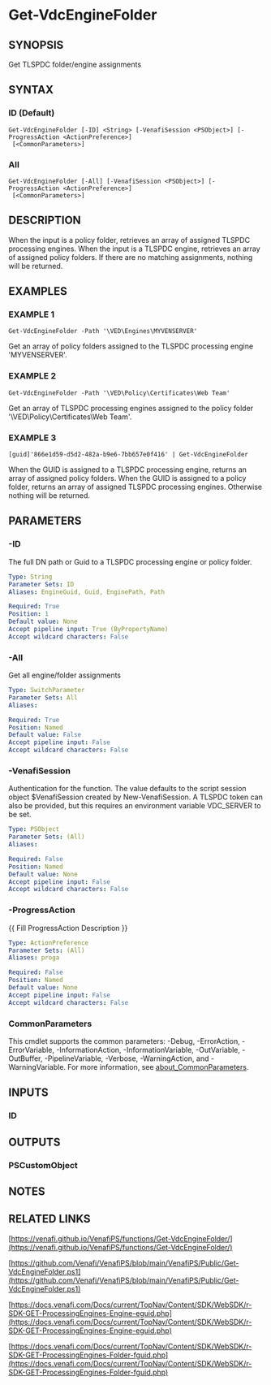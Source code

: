 # Get-VdcEngineFolder

## SYNOPSIS
Get TLSPDC folder/engine assignments

## SYNTAX

### ID (Default)
```
Get-VdcEngineFolder [-ID] <String> [-VenafiSession <PSObject>] [-ProgressAction <ActionPreference>]
 [<CommonParameters>]
```

### All
```
Get-VdcEngineFolder [-All] [-VenafiSession <PSObject>] [-ProgressAction <ActionPreference>]
 [<CommonParameters>]
```

## DESCRIPTION
When the input is a policy folder, retrieves an array of assigned TLSPDC processing engines.
When the input is a TLSPDC engine, retrieves an array of assigned policy folders.
If there are no matching assignments, nothing will be returned.

## EXAMPLES

### EXAMPLE 1
```
Get-VdcEngineFolder -Path '\VED\Engines\MYVENSERVER'
```

Get an array of policy folders assigned to the TLSPDC processing engine 'MYVENSERVER'.

### EXAMPLE 2
```
Get-VdcEngineFolder -Path '\VED\Policy\Certificates\Web Team'
```

Get an array of TLSPDC processing engines assigned to the policy folder '\VED\Policy\Certificates\Web Team'.

### EXAMPLE 3
```
[guid]'866e1d59-d5d2-482a-b9e6-7bb657e0f416' | Get-VdcEngineFolder
```

When the GUID is assigned to a TLSPDC processing engine, returns an array of assigned policy folders.
When the GUID is assigned to a policy folder, returns an array of assigned TLSPDC processing engines.
Otherwise nothing will be returned.

## PARAMETERS

### -ID
The full DN path or Guid to a TLSPDC processing engine or policy folder.

```yaml
Type: String
Parameter Sets: ID
Aliases: EngineGuid, Guid, EnginePath, Path

Required: True
Position: 1
Default value: None
Accept pipeline input: True (ByPropertyName)
Accept wildcard characters: False
```

### -All
Get all engine/folder assignments

```yaml
Type: SwitchParameter
Parameter Sets: All
Aliases:

Required: True
Position: Named
Default value: False
Accept pipeline input: False
Accept wildcard characters: False
```

### -VenafiSession
Authentication for the function.
The value defaults to the script session object $VenafiSession created by New-VenafiSession.
A TLSPDC token can also be provided, but this requires an environment variable VDC_SERVER to be set.

```yaml
Type: PSObject
Parameter Sets: (All)
Aliases:

Required: False
Position: Named
Default value: None
Accept pipeline input: False
Accept wildcard characters: False
```

### -ProgressAction
{{ Fill ProgressAction Description }}

```yaml
Type: ActionPreference
Parameter Sets: (All)
Aliases: proga

Required: False
Position: Named
Default value: None
Accept pipeline input: False
Accept wildcard characters: False
```

### CommonParameters
This cmdlet supports the common parameters: -Debug, -ErrorAction, -ErrorVariable, -InformationAction, -InformationVariable, -OutVariable, -OutBuffer, -PipelineVariable, -Verbose, -WarningAction, and -WarningVariable. For more information, see [about_CommonParameters](http://go.microsoft.com/fwlink/?LinkID=113216).

## INPUTS

### ID
## OUTPUTS

### PSCustomObject
## NOTES

## RELATED LINKS

[https://venafi.github.io/VenafiPS/functions/Get-VdcEngineFolder/](https://venafi.github.io/VenafiPS/functions/Get-VdcEngineFolder/)

[https://github.com/Venafi/VenafiPS/blob/main/VenafiPS/Public/Get-VdcEngineFolder.ps1](https://github.com/Venafi/VenafiPS/blob/main/VenafiPS/Public/Get-VdcEngineFolder.ps1)

[https://docs.venafi.com/Docs/current/TopNav/Content/SDK/WebSDK/r-SDK-GET-ProcessingEngines-Engine-eguid.php](https://docs.venafi.com/Docs/current/TopNav/Content/SDK/WebSDK/r-SDK-GET-ProcessingEngines-Engine-eguid.php)

[https://docs.venafi.com/Docs/current/TopNav/Content/SDK/WebSDK/r-SDK-GET-ProcessingEngines-Folder-fguid.php](https://docs.venafi.com/Docs/current/TopNav/Content/SDK/WebSDK/r-SDK-GET-ProcessingEngines-Folder-fguid.php)

